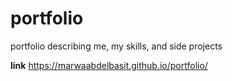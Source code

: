 # portfolio

portfolio describing me, my skills, and side projects

**link** https://marwaabdelbasit.github.io/portfolio/
